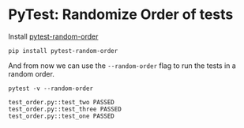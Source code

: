 # PyTest: Randomize Order of tests

Install [pytest-random-order](https://pypi.python.org/pypi/pytest-random-order)

```
pip install pytest-random-order
```

And from now we can use the `--random-order` flag to run the tests in a random order.

```
pytest -v --random-order

test_order.py::test_two PASSED
test_order.py::test_three PASSED
test_order.py::test_one PASSED
```


